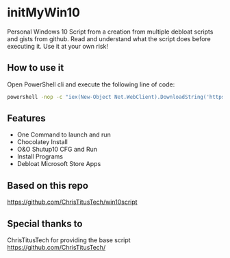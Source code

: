 # initMyWin10
Personal Windows 10 Script from a creation from multiple debloat scripts and gists from github.
Read and understand what the script does before executing it. Use it at your own risk!

## How to use it
Open PowerShell cli and execute the following line of code: 
```sh
powershell -nop -c "iex(New-Object Net.WebClient).DownloadString('https://git.io/')"
```

## Features
- One Command to launch and run
- Chocolatey Install
- O&O Shutup10 CFG and Run
- Install Programs
- Debloat Microsoft Store Apps

## Based on this repo
https://github.com/ChrisTitusTech/win10script

## Special thanks to 
ChrisTitusTech for providing the base script https://github.com/ChrisTitusTech/

